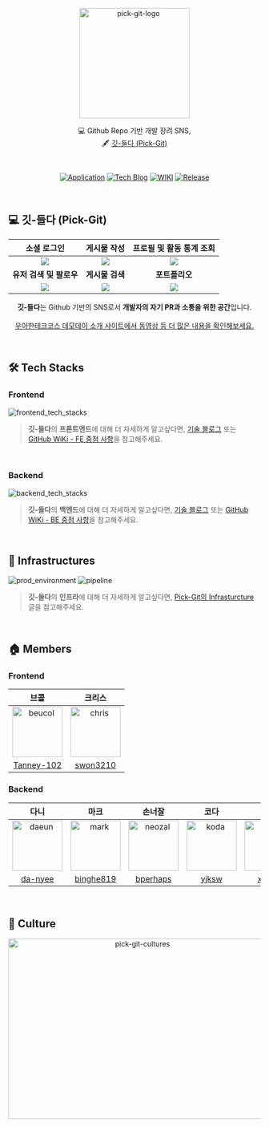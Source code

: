 <p align="center">
    <img src="https://user-images.githubusercontent.com/50176238/129131809-52307863-7d29-4ebf-8595-46ef77ba2be8.png" alt="pick-git-logo" width="220" height="220">
</p>

<div align="center">

  💻 Github Repo 기반 개발 장려 SNS, <br>
  🖋 [깃-들다 (Pick-Git)](https://pick-git.com/)

</div>
<br/>

<div align="center">

[![Application](http://img.shields.io/badge/Application-fc3465?style=flat&logo=github&logoColor=white&link=https://pick-git.com/)](https://pick-git.com/)
[![Tech Blog](http://img.shields.io/badge/-Tech%20Blog-important?style=flat&logo=dev.to&logoColor=white&link=https://2021-pick-git.github.io/)](https://2021-pick-git.github.io/)
[![WIKI](http://img.shields.io/badge/-GitHub%20WiKi-395FC1?style=flat&logo=dev.to&logoColor=white&link=https://github.com/woowacourse-teams/2021-pick-git/wiki)](https://github.com/woowacourse-teams/2021-pick-git/wiki)
[![Release](https://img.shields.io/github/v/release/woowacourse-teams/2021-pick-git?color=skyblue)](https://github.com/woowacourse-teams/2021-pick-git/releases/tag/v1.2.0)

</div>
<br/>

## 💻 깃-들다 (Pick-Git)

|소셜 로그인|게시물 작성|프로필 및 활동 통계 조회|
|:-:|:-:|:-:|
|<img src=https://user-images.githubusercontent.com/56240505/135817249-985f31ac-cde3-431e-b16d-56cfecb2897e.gif>|<img src=https://user-images.githubusercontent.com/56240505/135817222-fb893165-18cf-4ef5-b240-eb292a318ca7.gif>|<img src=https://user-images.githubusercontent.com/56240505/135817239-a267f424-fa9d-473a-8010-e9e6232db8b9.gif>|
|<b>유저 검색 및 팔로우</b>|<b>게시물 검색</b>|<b>포트폴리오</b>|
|<img src=https://user-images.githubusercontent.com/56240505/135817233-243ebc51-70c2-4613-b76e-7edc4aaf0667.gif>|<img src=https://user-images.githubusercontent.com/56240505/135817748-25771911-1f98-437f-a956-8b53f626d9e8.gif>|<img src=https://user-images.githubusercontent.com/56240505/135817760-ac932970-c5ab-4c95-81da-cc6533f19f17.gif>|

<p align="center">
    <b>깃-들다</b>는 Github 기반의 SNS로서 <b>개발자의 자기 PR과 소통을 위한 공간</b>입니다.<br><br>
    <a href=https://sites.google.com/woowahan.com/wooteco-demo-3rd/%EA%B9%83-%EB%93%A4%EB%8B%A4?authuser=0>우아한테크코스 데모데이 소개 사이트에서 동영상 등 더 많은 내용을 확인해보세요.</a>
</p>
<br/>

## 🛠 Tech Stacks

### Frontend

![frontend_tech_stacks](https://user-images.githubusercontent.com/50176238/135874567-f03612e6-9e2e-4553-9e91-c39b79935817.png)

> <b>깃-들다</b>의 <b>프론트엔드</b>에 대해 더 자세하게 알고싶다면, [기술 블로그](https://2021-pick-git.github.io/) 또는 [GitHub WiKi - FE 중점 사항](https://github.com/woowacourse-teams/2021-pick-git/wiki/FE-%EC%A4%91%EC%A0%90-%EC%82%AC%ED%95%AD)을 참고해주세요.
<br/>

### Backend

![backend_tech_stacks](https://user-images.githubusercontent.com/56240505/137877225-07cbf85b-053d-4610-9164-1261b08ae047.png)

> <b>깃-들다</b>의 <b>백엔드</b>에 대해 더 자세하게 알고싶다면, [기술 블로그](https://2021-pick-git.github.io/) 또는 [GitHub WiKi - BE 중점 사항](https://github.com/woowacourse-teams/2021-pick-git/wiki/BE-%EC%A4%91%EC%A0%90-%EC%82%AC%ED%95%AD)을 참고해주세요.
<br/>

## 🔌 Infrastructures

![prod_environment](https://user-images.githubusercontent.com/56240505/137874986-81cd5840-8b69-4b4d-8b89-b1b3d8d08341.png)
![pipeline](https://user-images.githubusercontent.com/56240505/137875149-090f90b7-bc17-47d4-b881-3a88888d4b32.png)

> <b>깃-들다</b>의 <b>인프라</b>에 대해 더 자세하게 알고싶다면, [Pick-Git의 Infrasturcture](https://2021-pick-git.github.io/infrastructure/) 글을 참고해주세요.

<br/>

## 🏠 Members

### Frontend

|브콜|크리스|
|:-:|:--:|
|<img src="https://avatars.githubusercontent.com/u/57767891?v=4" alt="beucol" width="100" height="100">|<img src="https://avatars.githubusercontent.com/u/32982670?v=4" alt="chris" width="100" height="100">|
|[Tanney-102](https://github.com/Tanney-102)|[swon3210](https://github.com/swon3210)|

### Backend

|다니|마크|손너잘|코다|케빈|
|:-:|:-:|:--:|:-:|:-:|
|<img src="https://avatars0.githubusercontent.com/u/50176238?s=400&u=212ca9ffd06b88465746a94eaa6f88b10485497d&v=4" alt="daeun" width="100" height="100">|<img src="https://avatars.githubusercontent.com/u/56860124?v=4" alt="mark" width="100" height="100">|<img src="https://avatars.githubusercontent.com/u/33603557?v=4" alt="neozal" width="100" height="100">|<img src="https://avatars.githubusercontent.com/u/63405904?v=4" alt="koda" width="100" height="100">|<img src="https://avatars.githubusercontent.com/u/56240505?v=4" alt="kevin" width="100" height="100">|
|[da-nyee](https://github.com/da-nyee)|[binghe819](https://github.com/binghe819)|[bperhaps](https://github.com/bperhaps)|[yjksw](https://github.com/yjksw)|[xlffm3](https://github.com/xlffm3)|

<br>

## 🌈 Culture

<p align="center">
  <img src="https://user-images.githubusercontent.com/50176238/129133023-8492948f-01e4-45b7-91c4-fd556d3dc326.png" alt="pick-git-cultures" width="520" height="360">
</p>
